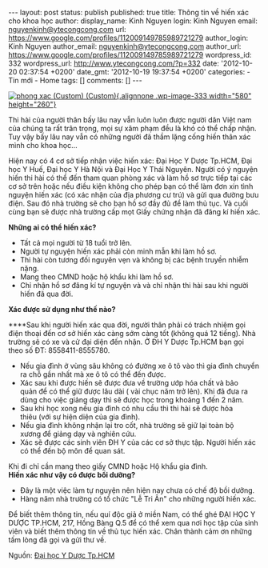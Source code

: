--- layout: post status: publish published: true title: Thông tin về
hiến xác cho khoa học author: display\_name: Kinh Nguyen login: Kinh
Nguyen email: nguyenkinh@ytecongcong.com url:
https://www.google.com/profiles/112009149785989721279 author\_login:
Kinh Nguyen author\_email: nguyenkinh@ytecongcong.com author\_url:
https://www.google.com/profiles/112009149785989721279 wordpress\_id: 332
wordpress\_url: http://www.ytecongcong.com/?p=332 date: '2012-10-20
02:37:54 +0200' date\_gmt: '2012-10-19 19:37:54 +0200' categories: - Tin
mới - Home tags: \[\] comments: \[\] ---

[![](http://www.ytecongcong.com/wp-content/uploads/2012/11/phong-xac-Custom-Custom.jpg "phong xac (Custom) (Custom)"){.alignnone
.wp-image-333 width="580"
height="260"}](http://www.ytecongcong.com/2012/11/332/phong-xac-custom-custom/)

Thi hài của người thân bấy lâu nay vẫn luôn luôn được người dân Việt nam
của chúng ta rất trân trọng, mọi sự xâm phạm đều là khó có thể chấp
nhận. Tuy vậy bấy lâu nay vẫn có những người đã thầm lặng cống hiến thân
xác mình cho khoa học...

Hiện nay có 4 cơ sở tiếp nhận việc hiến xác: Đại Học Y Dược Tp.HCM, Đại
học Y Huế, Đại học Y Hà Nội và Đại Học Y Thái Nguyên. Người có ý nguyện
hiến thi hài có thể đến tham quan phòng xác và làm hồ sơ trực tiếp tại
các cơ sở trên hoặc nếu điều kiện không cho phép bạn có thể làm đơn xin
tình nguyện hiến xác (có xác nhận của địa phương cư trú) và gửi qua
đường bưu điện. Sau đó nhà trường sẽ cho bạn hồ sơ đầy đủ để làm thủ
tục. Và cuối cùng bạn sẽ được nhà trường cấp mọt Giấy chứng
nhận đã đăng kí hiến xác.

**Những ai có thể hiến xác?**

-   Tất cả mọi người từ 18 tuổi trở lên.
-   Người tự nguyện hiến xác phải còn minh mẫn khi làm hồ sơ.
-   Thi hài còn tương đối nguyên vẹn và không bị các bệnh truyền
    nhiễm nặng.
-   Mang theo CMND hoặc hộ khẩu khi làm hồ sơ.
-   Chỉ nhận hồ sơ đăng kí tự nguyện và và chỉ nhận thi hài sau khi
    người hiến đã qua đời.

**Xác được sử dụng như thế nào?**

****Sau khi người hiến xác qua đời, người thân phải có trách nhiệm gọi
điện thoại đến cơ sở hiến xác càng sớm càng tốt (không quá 12 tiếng).
Nhà trường sẽ có xe và cử đại diện đến nhận. Ở ĐH Y Dược Tp.HCM bạn gọi
theo số ĐT: 8558411-8555780.

-   Nếu gia đình ở vùng sâu không có đường xe ô tô vào thì gia đình
    chuyển ra chỗ gần nhất mà xe ô tô có thể đến được.
-   Xác sau khi được hiến sẽ được đưa về trường ướp hóa chất và bảo
    quản để có thể giữ được lâu dài ( vài chục năm trở lên). Khi đã đưa
    ra dùng cho việc giảng dạy thì sẽ được học trong khoảng 1 đến 2 năm.
-   Sau khi học xong nếu gia đình có nhu cầu thì thi hài sẽ được hỏa
    thiêu (với sự hiện diện của gia đình).
-   Nếu gia đình không nhận lại tro cốt, nhà trường sẽ giữ lại toàn bộ
    xương để giảng dạy và nghiên cứu.
-   Xác sẽ được các sinh viên ĐH Y của các cơ sở thực tập. Người hiến
    xác có thể đến bộ môn để quan sát.

Khi đi chỉ cần mang theo giấy CMND hoặc Hộ khẩu gia đình.\
**Hiến xác như vậy có được bồi dưỡng?**

-   Đây là một việc làm tự nguyện nên hiện nay chưa có chế độ bồi dưỡng.
-   Hàng năm nhà trường có tổ chức "Lễ Tri Ân" cho những người hiến xác.

Để biết thêm thông tin, nếu quí độc giả ở miền Nam, có thể ghé ĐẠI HỌC Y
DƯỢC TP.HCM, 217, Hồng Bàng Q.5 để có thể xem qua nơi học tập của sinh
viên và biết thêm thông tin về thủ tục hiến xác. Chân thành cảm ơn những
tấm lòng đã gọi và gửi thư về.

Nguồn: [Đại học Y Dược
Tp.HCM](%20http://moodle.yds.edu.vn/yds2/?Content=ChiTietTin&idTin=1877&menu=270&idDV=286)
